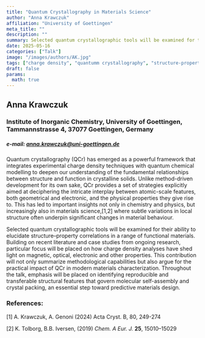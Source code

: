 ```yaml
---
title: "Quantum Crystallography in Materials Science"
author: "Anna Krawczuk"
affiliation: "University of Goettingen"
meta_title: ""
description: ""
summary: Selected quantum crystallographic tools will be examined for their ability to elucidate structure–property correlations in a range of functional materials. Building on recent literature and case studies from ongoing research, particular focus will be placed on how charge density analyses have shed light on magnetic, optical, electronic and other properties.
date: 2025-05-16  
categories: ["Talk"]
image: "/images/authors/AK.jpg"
tags: ["charge density", "quantumm crystallography", "structure-property"]
draft: false
params:
  math: true
---
```

## Anna Krawczuk


### Institute of Inorganic Chemistry, University of Goettingen, Tammannstrasse 4, 37077 Goettingen, Germany


##### e-mail: anna.krawczuk@uni-goettingen.de

Quantum crystallography (QCr) has emerged as a powerful framework that integrates experimental charge density techniques with quantum chemical modelling to deepen our understanding of the fundamental relationships between structure and function in crystalline solids. Unlike method-driven development for its own sake, QCr provides a set of strategies explicitly aimed at deciphering the intricate interplay between atomic-scale features, both geometrical and electronic, and the physical properties they give rise to. This has led to important insights not only in chemistry and physics, but increasingly also in materials science,[1,2] where subtle variations in local structure often underpin significant changes in material behaviour.

Selected quantum crystallographic tools will be examined for their ability to elucidate structure–property correlations in a range of functional materials. Building on recent literature and case studies from ongoing research, particular focus will be placed on how charge density analyses have shed light on magnetic, optical, electronic and other properties. This contribution will not only summarize methodological capabilities but also argue for the practical impact of QCr in modern materials characterization. Throughout the talk, emphasis will be placed on identifying reproducible and transferable structural features that govern molecular self-assembly and crystal packing, an essential step toward predictive materials design.

### References:

[1] A. Krawczuk, A. Genoni (2024) Acta Cryst. B, 80, 249-274

[2] K. Tolborg, B.B. Iversen, (2019) *Chem. A Eur. J.* **25**, 15010–15029


